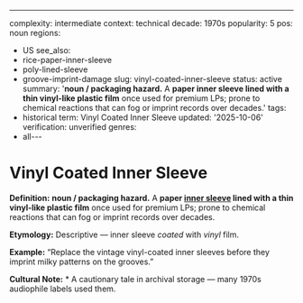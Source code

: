 ---
complexity: intermediate
context: technical
decade: 1970s
popularity: 5
pos: noun
regions:
- US
see_also:
- rice-paper-inner-sleeve
- poly-lined-sleeve
- groove-imprint-damage
slug: vinyl-coated-inner-sleeve
status: active
summary: '**noun / packaging hazard.** A **paper inner sleeve lined with a thin vinyl-like
  plastic film** once used for premium LPs; prone to chemical reactions that can fog
  or imprint records over decades.'
tags:
- historical
term: Vinyl Coated Inner Sleeve
updated: '2025-10-06'
verification: unverified
genres:
- all---

# Vinyl Coated Inner Sleeve

**Definition:** **noun / packaging hazard.** A **paper [inner sleeve](../i/inner-sleeve/) lined with a thin vinyl-like plastic film** once used for premium LPs; prone to chemical reactions that can fog or imprint records over decades.

**Etymology:** Descriptive — inner sleeve *coated* with *vinyl* film.

**Example:** “Replace the vintage vinyl-coated inner sleeves before they imprint milky patterns on the grooves.”

**Cultural Note:** * A cautionary tale in archival storage — many 1970s audiophile labels used them.


